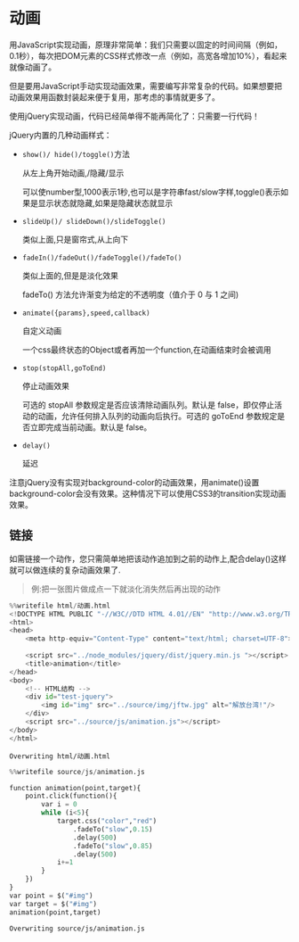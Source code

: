 
# 动画

用JavaScript实现动画，原理非常简单：我们只需要以固定的时间间隔（例如，0.1秒），每次把DOM元素的CSS样式修改一点（例如，高宽各增加10%），看起来就像动画了。

但是要用JavaScript手动实现动画效果，需要编写非常复杂的代码。如果想要把动画效果用函数封装起来便于复用，那考虑的事情就更多了。

使用jQuery实现动画，代码已经简单得不能再简化了：只需要一行代码！

jQuery内置的几种动画样式：


+ `show()/ hide()/toggle()`方法

    从左上角开始动画,/隐藏/显示
    
    可以使number型,1000表示1秒,也可以是字符串fast/slow字样,toggle()表示如果是显示状态就隐藏,如果是隐藏状态就显示
    
    
+ `slideUp()/ slideDown()/slideToggle()`

    类似上面,只是窗帘式,从上向下
    
    
+ `fadeIn()/fadeOut()/fadeToggle()/fadeTo()`

    类似上面的,但是是淡化效果
    
    fadeTo() 方法允许渐变为给定的不透明度（值介于 0 与 1 之间)
    
    
+ `animate({params},speed,callback)`

    自定义动画
    
    一个css最终状态的Object或者再加一个function,在动画结束时会被调用
    
    
+ `stop(stopAll,goToEnd)`

    停止动画效果
    
    可选的 stopAll 参数规定是否应该清除动画队列。默认是 false，即仅停止活动的动画，允许任何排入队列的动画向后执行。可选的 goToEnd 参数规定是否立即完成当前动画。默认是 false。
    
    
+ `delay()`

    延迟


注意jQuery没有实现对background-color的动画效果，用animate()设置background-color会没有效果。这种情况下可以使用CSS3的transition实现动画效果。

## 链接

如需链接一个动作，您只需简单地把该动作追加到之前的动作上,配合delay()这样就可以做连续的复杂动画效果了.

> 例:把一张图片做成点一下就淡化消失然后再出现的动作


```python
%%writefile html/动画.html
<!DOCTYPE HTML PUBLIC "-//W3C//DTD HTML 4.01//EN" "http://www.w3.org/TR/html4/strict.dtd";>
<html>
<head>
    <meta http-equiv="Content-Type" content="text/html; charset=UTF-8">
    
    <script src="../node_modules/jquery/dist/jquery.min.js "></script>
    <title>animation</title>
</head>
<body>
    <!-- HTML结构 -->
    <div id="test-jquery">
        <img id="img" src="../source/img/jftw.jpg" alt="解放台湾!"/>
    </div>
    <script src="../source/js/animation.js"></script>
</body>
</html>


```

    Overwriting html/动画.html
    


```python
%%writefile source/js/animation.js

function animation(point,target){
    point.click(function(){
        var i = 0
        while (i<5){
            target.css("color","red")
                .fadeTo("slow",0.15)
                .delay(500)
                .fadeTo("slow",0.85)
                .delay(500)
            i+=1
        }
    })
}
var point = $("#img")
var target = $("#img")
animation(point,target)
```

    Overwriting source/js/animation.js
    
